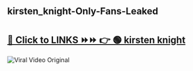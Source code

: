 
 ## kirsten_knight-Only-Fans-Leaked

# <h2><a href="https://clipsfans.com/kirsten_knight&ref=git">🔗 Click to LINKS ⏩⏩ 👉 🟢 kirsten knight </a></h2>

<a href="https://clipsfans.com/kirsten_knight&ref=git" rel="nofollow" data-target="animated-image.originalLink"><img src="https://i.ibb.co.com/xMMVF88/686577567.gif" alt="Viral Video Original" style="max-width: 100%; display: inline-block;" data-target="animated-image.originalImage"></a>
